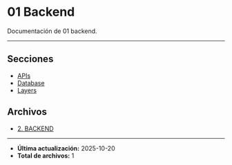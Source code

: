 # 01 Backend

Documentación de 01 backend.

---

## Secciones

- [APIs](./APIs/README.md)
- [Database](../00_Overview/README.md)
- [Layers](./Layers/README.md)

## Archivos

- [2. BACKEND](./README.md)

---

- **Última actualización:** 2025-10-20  
- **Total de archivos:** 1
